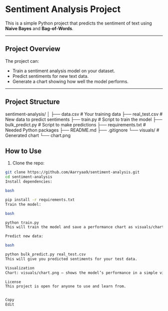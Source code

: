 # Sentiment Analysis Project

This is a simple Python project that predicts the sentiment of text using **Naive Bayes** and **Bag-of-Words**.

---

## Project Overview

The project can:

- Train a sentiment analysis model on your dataset.
- Predict sentiments for new text data.
- Generate a chart showing how well the model performs.

---

## Project Structure

sentiment-analysis/
│
├── data.csv # Your training data
├── real_test.csv # New data to predict sentiments
├── train.py # Script to train the model
├── bulk_predict.py # Script to make predictions
├── requirements.txt # Needed Python packages
├── README.md
├── .gitignore
└── visuals/ # Generated chart
└── chart.png



## How to Use

1. Clone the repo:

```bash
git clone https://github.com/Aarryaa9/sentiment-analysis.git
cd sentiment-analysis
Install dependencies:

bash

pip install -r requirements.txt
Train the model:

bash

python train.py
This will train the model and save a performance chart as visuals/chart.png.

Predict new data:

bash

python bulk_predict.py real_test.csv
This will give you predicted sentiments for your test data.

Visualization
Chart: visuals/chart.png — shows the model’s performance in a simple visual way.

License
This project is open for anyone to use and learn from.


Copy
Edit
